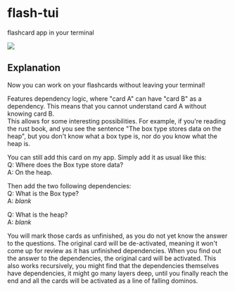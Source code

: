 # flash-tui
flashcard app in your terminal

<img src="./media/demo.gif">

## Explanation  

Now you can work on your flashcards without leaving your terminal!  

Features dependency logic, where "card A" can have "card B" as a dependency. This means that you cannot understand card A without knowing card B.   
This allows for some interesting possibilities. For example, if you're reading the rust book, and you see the sentence "The box type stores data on the heap", but you don't know what a box type is, nor do you know what the heap is.   

You can still add this card on my app. Simply add it as usual like this:  
Q: Where does the Box type store data?  
A: On the heap.  

Then add the two following dependencies:    
Q: What is the Box type?  
A: *blank*  

Q: What is the heap?  
A: *blank*  
 
You will mark those cards as unfinished, as you do not yet know the answer to the questions. The original card will be de-activated, meaning it won't come up for review as it has unfinished dependencies. When you find out the answer to the dependencies, the original card will be activated. This also works recursively, you might find that the dependencies themselves have dependencies, it might go many layers deep, until you finally reach the end and all the cards will be activated as a line of falling dominos.
